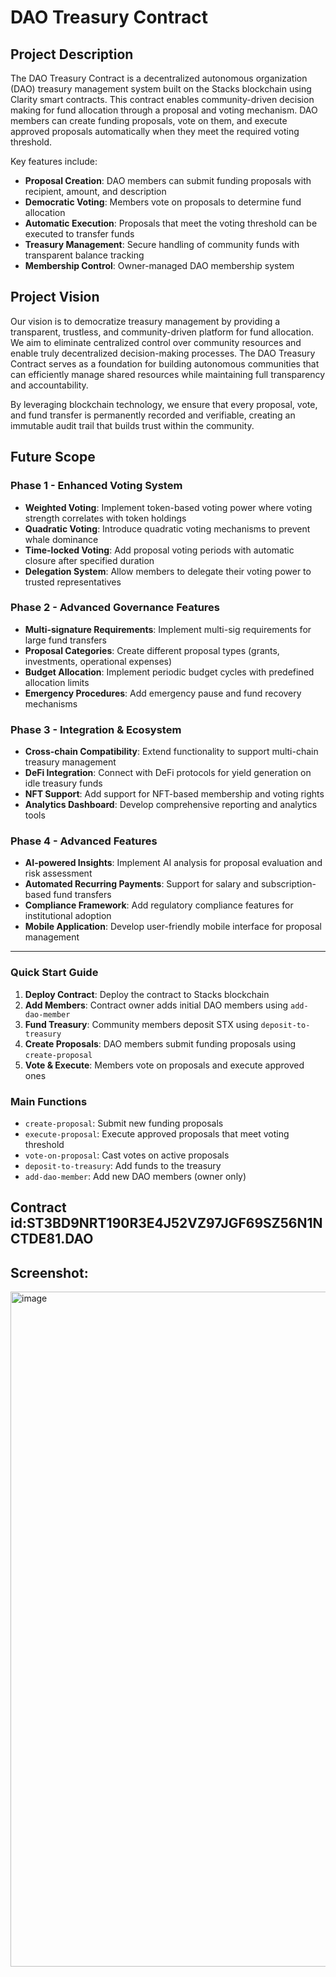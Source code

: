 # DAO Treasury Contract

## Project Description

The DAO Treasury Contract is a decentralized autonomous organization (DAO) treasury management system built on the Stacks blockchain using Clarity smart contracts. This contract enables community-driven decision making for fund allocation through a proposal and voting mechanism. DAO members can create funding proposals, vote on them, and execute approved proposals automatically when they meet the required voting threshold.

Key features include:
- **Proposal Creation**: DAO members can submit funding proposals with recipient, amount, and description
- **Democratic Voting**: Members vote on proposals to determine fund allocation
- **Automatic Execution**: Proposals that meet the voting threshold can be executed to transfer funds
- **Treasury Management**: Secure handling of community funds with transparent balance tracking
- **Membership Control**: Owner-managed DAO membership system

## Project Vision

Our vision is to democratize treasury management by providing a transparent, trustless, and community-driven platform for fund allocation. We aim to eliminate centralized control over community resources and enable truly decentralized decision-making processes. The DAO Treasury Contract serves as a foundation for building autonomous communities that can efficiently manage shared resources while maintaining full transparency and accountability.

By leveraging blockchain technology, we ensure that every proposal, vote, and fund transfer is permanently recorded and verifiable, creating an immutable audit trail that builds trust within the community.

## Future Scope

### Phase 1 - Enhanced Voting System
- **Weighted Voting**: Implement token-based voting power where voting strength correlates with token holdings
- **Quadratic Voting**: Introduce quadratic voting mechanisms to prevent whale dominance
- **Time-locked Voting**: Add proposal voting periods with automatic closure after specified duration
- **Delegation System**: Allow members to delegate their voting power to trusted representatives

### Phase 2 - Advanced Governance Features
- **Multi-signature Requirements**: Implement multi-sig requirements for large fund transfers
- **Proposal Categories**: Create different proposal types (grants, investments, operational expenses)
- **Budget Allocation**: Implement periodic budget cycles with predefined allocation limits
- **Emergency Procedures**: Add emergency pause and fund recovery mechanisms

### Phase 3 - Integration & Ecosystem
- **Cross-chain Compatibility**: Extend functionality to support multi-chain treasury management
- **DeFi Integration**: Connect with DeFi protocols for yield generation on idle treasury funds
- **NFT Support**: Add support for NFT-based membership and voting rights
- **Analytics Dashboard**: Develop comprehensive reporting and analytics tools

### Phase 4 - Advanced Features
- **AI-powered Insights**: Implement AI analysis for proposal evaluation and risk assessment
- **Automated Recurring Payments**: Support for salary and subscription-based fund transfers
- **Compliance Framework**: Add regulatory compliance features for institutional adoption
- **Mobile Application**: Develop user-friendly mobile interface for proposal management


---

### Quick Start Guide

1. **Deploy Contract**: Deploy the contract to Stacks blockchain
2. **Add Members**: Contract owner adds initial DAO members using `add-dao-member`
3. **Fund Treasury**: Community members deposit STX using `deposit-to-treasury`
4. **Create Proposals**: DAO members submit funding proposals using `create-proposal`
5. **Vote & Execute**: Members vote on proposals and execute approved ones

### Main Functions

- `create-proposal`: Submit new funding proposals
- `execute-proposal`: Execute approved proposals that meet voting threshold
- `vote-on-proposal`: Cast votes on active proposals
- `deposit-to-treasury`: Add funds to the treasury
- `add-dao-member`: Add new DAO members (owner only)
## Contract id:ST3BD9NRT190R3E4J52VZ97JGF69SZ56N1NCTDE81.DAO

## Screenshot:
<img width="1920" height="1080" alt="image" src="https://github.com/user-attachments/assets/93cd75e8-7ea7-4f87-9761-10d648fd25f5" />

